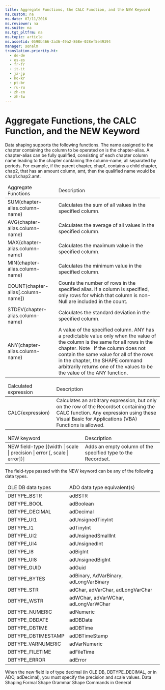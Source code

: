 ```yaml
---
title: Aggregate Functions, the CALC Function, and the NEW Keyword
ms.custom: na
ms.date: 07/11/2016
ms.reviewer: na
ms.suite: na
ms.tgt_pltfrm: na
ms.topic: article
ms.assetid: 0590b466-2a36-49a2-868e-028ef5e49394
manager: sonalm
translation.priority.ht: 
  - de-de
  - es-es
  - fr-fr
  - it-it
  - ja-jp
  - ko-kr
  - pt-br
  - ru-ru
  - zh-cn
  - zh-tw
---
```

# Aggregate Functions, the CALC Function, and the NEW Keyword
<?xml version="1.0" encoding="utf-8"?>
<developerReferenceWithoutSyntaxDocument xmlns="http://ddue.schemas.microsoft.com/authoring/2003/5" xmlns:xlink="http://www.w3.org/1999/xlink" xmlns:xsi="http://www.w3.org/2001/XMLSchema-instance" xsi:schemaLocation="http://ddue.schemas.microsoft.com/authoring/2003/5 http://dduestorage.blob.core.windows.net/ddueschema/developer.xsd">
  <introduction>
    <para>Data shaping supports the following functions. The name assigned to the chapter containing the column to be operated on is the <legacyItalic>chapter-alias</legacyItalic>.</para>
    <para>A chapter-alias can be fully qualified, consisting of each chapter column name leading to the chapter containing the <legacyItalic>column-name, </legacyItalic>all separated by periods. For example, if the parent chapter, chap1, contains a child chapter, chap2, that has an amount column, amt, then the qualified name would be chap1.chap2.amt.</para>
    <table xmlns:caps="http://schemas.microsoft.com/build/caps/2013/11">
      <thead>
        <tr>
          <TD>
            <para>Aggregate Functions</para>
          </TD>
          <TD>
            <para>Description</para>
          </TD>
        </tr>
      </thead>
      <tbody>
        <tr>
          <TD>
            <para>SUM(<legacyItalic>chapter-alias</legacyItalic>.<legacyItalic>column-name</legacyItalic>)</para>
          </TD>
          <TD>
            <para>Calculates the sum of all values in the specified column.</para>
          </TD>
        </tr>
        <tr>
          <TD>
            <para>AVG(<legacyItalic>chapter-alias</legacyItalic>.<legacyItalic>column-name</legacyItalic>)</para>
          </TD>
          <TD>
            <para>Calculates the average of all values in the specified column.</para>
          </TD>
        </tr>
        <tr>
          <TD>
            <para>MAX(<legacyItalic>chapter-alias</legacyItalic>.<legacyItalic>column-name</legacyItalic>)</para>
          </TD>
          <TD>
            <para>Calculates the maximum value in the specified column.</para>
          </TD>
        </tr>
        <tr>
          <TD>
            <para>MIN(<legacyItalic>chapter-alias</legacyItalic>.<legacyItalic>column-name</legacyItalic>)</para>
          </TD>
          <TD>
            <para>Calculates the minimum value in the specified column.</para>
          </TD>
        </tr>
        <tr>
          <TD>
            <para>COUNT(<legacyItalic>chapter-alias</legacyItalic>[.<legacyItalic>column-name</legacyItalic>])</para>
          </TD>
          <TD>
            <para>Counts the number of rows in the specified alias. If a column is specified, only rows for which that column is non-Null are included in the count.</para>
          </TD>
        </tr>
        <tr>
          <TD>
            <para>STDEV(<legacyItalic>chapter-alias</legacyItalic>.<legacyItalic>column-name</legacyItalic>)</para>
          </TD>
          <TD>
            <para>Calculates the standard deviation in the specified column.</para>
          </TD>
        </tr>
        <tr>
          <TD>
            <para>ANY(<legacyItalic>chapter-alias</legacyItalic>.<legacyItalic>column-name</legacyItalic>)</para>
          </TD>
          <TD>
            <para>A value of the specified column. ANY has a predictable value only when the value of the column is the same for all rows in the chapter.</para>
            <para>               <legacyBold>Note   </legacyBold>If the column does not contain the same value for all of the rows in the chapter, the SHAPE command arbitrarily returns one of the values to be the value of the ANY function. </para>
          </TD>
        </tr>
      </tbody>
    </table>
    <table xmlns:caps="http://schemas.microsoft.com/build/caps/2013/11">
      <thead>
        <tr>
          <TD>
            <para>Calculated expression</para>
          </TD>
          <TD>
            <para>Description</para>
          </TD>
        </tr>
      </thead>
      <tbody>
        <tr>
          <TD>
            <para>CALC(<legacyItalic>expression</legacyItalic>)</para>
          </TD>
          <TD>
            <para>Calculates an arbitrary expression, but only on the row of the <legacyBold>Recordset</legacyBold> containing the CALC function. Any expression using these <legacyLink xlink:href="ccbdea9d-f9cf-4b0c-ade2-2d65311e12dc">Visual Basic for Applications (VBA) Functions</legacyLink> is allowed.</para>
          </TD>
        </tr>
      </tbody>
    </table>
    <table xmlns:caps="http://schemas.microsoft.com/build/caps/2013/11">
      <thead>
        <tr>
          <TD>
            <para>NEW keyword</para>
          </TD>
          <TD>
            <para>Description</para>
          </TD>
        </tr>
      </thead>
      <tbody>
        <tr>
          <TD>
            <para>NEW <legacyItalic>field-type</legacyItalic> [(<legacyItalic>width</legacyItalic> | <legacyItalic>scale </legacyItalic>| <legacyItalic>precision</legacyItalic> | <legacyItalic>error</legacyItalic> [, <legacyItalic>scale</legacyItalic> | <legacyItalic>error</legacyItalic>])]</para>
          </TD>
          <TD>
            <para>Adds an empty column of the specified type to the <legacyBold>Recordset</legacyBold>.</para>
          </TD>
        </tr>
      </tbody>
    </table>
    <para>The <legacyItalic>field-type</legacyItalic> passed with the NEW keyword can be any of the following data types.</para>
    <table xmlns:caps="http://schemas.microsoft.com/build/caps/2013/11">
      <thead>
        <tr>
          <TD>
            <para>OLE DB data types</para>
          </TD>
          <TD>
            <para>ADO data type equivalent(s)</para>
          </TD>
        </tr>
      </thead>
      <tbody>
        <tr>
          <TD>
            <para>DBTYPE_BSTR</para>
          </TD>
          <TD>
            <para>adBSTR</para>
          </TD>
        </tr>
        <tr>
          <TD>
            <para>DBTYPE_BOOL</para>
          </TD>
          <TD>
            <para>adBoolean</para>
          </TD>
        </tr>
        <tr>
          <TD>
            <para>DBTYPE_DECIMAL</para>
          </TD>
          <TD>
            <para>adDecimal</para>
          </TD>
        </tr>
        <tr>
          <TD>
            <para>DBTYPE_UI1</para>
          </TD>
          <TD>
            <para>adUnsignedTinyInt</para>
          </TD>
        </tr>
        <tr>
          <TD>
            <para>DBTYPE_I1</para>
          </TD>
          <TD>
            <para>adTinyInt</para>
          </TD>
        </tr>
        <tr>
          <TD>
            <para>DBTYPE_UI2</para>
          </TD>
          <TD>
            <para>adUnsignedSmallInt</para>
          </TD>
        </tr>
        <tr>
          <TD>
            <para>DBTYPE_UI4</para>
          </TD>
          <TD>
            <para>adUnsignedInt</para>
          </TD>
        </tr>
        <tr>
          <TD>
            <para>DBTYPE_I8</para>
          </TD>
          <TD>
            <para>adBigInt</para>
          </TD>
        </tr>
        <tr>
          <TD>
            <para>DBTYPE_UI8</para>
          </TD>
          <TD>
            <para>adUnsignedBigInt</para>
          </TD>
        </tr>
        <tr>
          <TD>
            <para>DBTYPE_GUID</para>
          </TD>
          <TD>
            <para>adGuid</para>
          </TD>
        </tr>
        <tr>
          <TD>
            <para>DBTYPE_BYTES</para>
          </TD>
          <TD>
            <para>adBinary, AdVarBinary, adLongVarBinary</para>
          </TD>
        </tr>
        <tr>
          <TD>
            <para>DBTYPE_STR</para>
          </TD>
          <TD>
            <para>adChar, adVarChar, adLongVarChar</para>
          </TD>
        </tr>
        <tr>
          <TD>
            <para>DBTYPE_WSTR</para>
          </TD>
          <TD>
            <para>adWChar, adVarWChar, adLongVarWChar</para>
          </TD>
        </tr>
        <tr>
          <TD>
            <para>DBTYPE_NUMERIC</para>
          </TD>
          <TD>
            <para>adNumeric</para>
          </TD>
        </tr>
        <tr>
          <TD>
            <para>DBTYPE_DBDATE</para>
          </TD>
          <TD>
            <para>adDBDate</para>
          </TD>
        </tr>
        <tr>
          <TD>
            <para>DBTYPE_DBTIME</para>
          </TD>
          <TD>
            <para>adDBTime</para>
          </TD>
        </tr>
        <tr>
          <TD>
            <para>DBTYPE_DBTIMESTAMP</para>
          </TD>
          <TD>
            <para>adDBTimeStamp</para>
          </TD>
        </tr>
        <tr>
          <TD>
            <para>DBTYPE_VARNUMERIC</para>
          </TD>
          <TD>
            <para>adVarNumeric</para>
          </TD>
        </tr>
        <tr>
          <TD>
            <para>DBTYPE_FILETIME</para>
          </TD>
          <TD>
            <para>adFileTime</para>
          </TD>
        </tr>
        <tr>
          <TD>
            <para>DBTYPE_ERROR</para>
          </TD>
          <TD>
            <para>adError</para>
          </TD>
        </tr>
      </tbody>
    </table>
    <para>When the new field is of type decimal (in OLE DB, DBTYPE_DECIMAL, or in ADO, adDecimal), you must specify the precision and scale values.</para>
  </introduction>
  <relatedTopics>
<link xlink:href="1bfdcad4-52e1-45bc-ad21-783657ef0a44">Data Shaping</link>
<link xlink:href="ea691475-0f03-4abe-a785-b77e77712d1d">Formal Shape Grammar</link>
<link xlink:href="1fac7831-a187-4b15-9b43-aad380c5556c">Shape Commands in General</link>
</relatedTopics>
</developerReferenceWithoutSyntaxDocument>